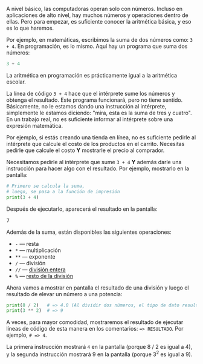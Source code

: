 A nivel básico, las computadoras operan solo con números. Incluso en aplicaciones de alto nivel, hay muchos números y operaciones dentro de ellas. Pero para empezar, es suficiente conocer la aritmética básica, y eso es lo que haremos.

Por ejemplo, en matemáticas, escribimos la suma de dos números como: `3 + 4`. En programación, es lo mismo. Aquí hay un programa que suma dos números:

```python
3 + 4
```

La aritmética en programación es prácticamente igual a la aritmética escolar.

La línea de código `3 + 4` hace que el intérprete sume los números y obtenga el resultado. Este programa funcionará, pero no tiene sentido. Básicamente, no le estamos dando una instrucción al intérprete, simplemente le estamos diciendo: "mira, esta es la suma de tres y cuatro". En un trabajo real, no es suficiente informar al intérprete sobre una expresión matemática.

Por ejemplo, si estás creando una tienda en línea, no es suficiente pedirle al intérprete que calcule el costo de los productos en el carrito. Necesitas pedirle que calcule el costo **Y** mostrarle el precio al comprador.

Necesitamos pedirle al intérprete que sume `3 + 4` **Y** además darle una instrucción para hacer algo con el resultado. Por ejemplo, mostrarlo en la pantalla:

```python
# Primero se calcula la suma,
# luego, se pasa a la función de impresión
print(3 + 4)
```

Después de ejecutarlo, aparecerá el resultado en la pantalla:

<pre class='hexlet-basics-output'>
7
</pre>

Además de la suma, están disponibles las siguientes operaciones:

* `-` — resta
* `*` — multiplicación
* `**` — exponente
* `/` — división
* `//` — [división entera](https://es.wikipedia.org/wiki/División_euclídea)
* `%` — [resto de la división](https://es.wikipedia.org/wiki/División_euclídea)

Ahora vamos a mostrar en pantalla el resultado de una división y luego el resultado de elevar un número a una potencia:

```python
print(8 / 2)   # => 4.0 (Al dividir dos números, el tipo de dato resultante es float)
print(3 ** 2)  # => 9
```


A veces, para mayor comodidad, mostraremos el resultado de ejecutar líneas de código de esta manera en los comentarios: `=> RESULTADO`. Por ejemplo, `# => 4`.

La primera instrucción mostrará `4` en la pantalla (porque 8 / 2 es igual a 4), y la segunda instrucción mostrará 9 en la pantalla (porque 3<sup>2</sup> es igual a 9).
